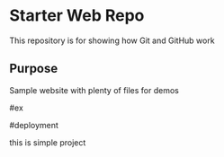# Starter Web Repo

This repository is for showing how Git and GitHub work

## Purpose

Sample website with plenty of files for demos

#ex

#deployment

this is simple project